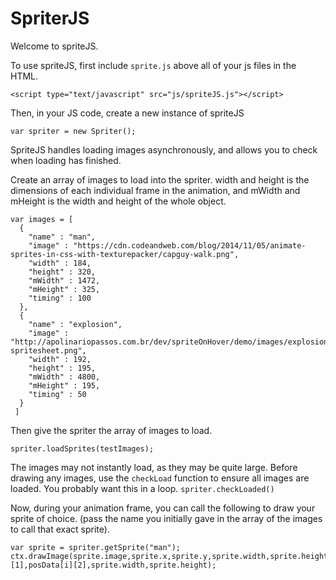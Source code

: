 # SpriterJS

Welcome to spriteJS.

To use spriteJS, first include `sprite.js` above all of your js files in the HTML.

`<script type="text/javascript" src="js/spriteJS.js"></script>`

Then, in your JS code, create a new instance of spriteJS

`var spriter = new Spriter();`

SpriteJS handles loading images asynchronously, and allows you to check when loading has finished.

Create an array of images to load into the spriter. width and height is the dimensions of each individual frame in the animation, and mWidth and mHeight is the width and height of the whole object.

```
var images = [
  {
    "name" : "man",
    "image" : "https://cdn.codeandweb.com/blog/2014/11/05/animate-sprites-in-css-with-texturepacker/capguy-walk.png",
    "width" : 184,
    "height" : 320,
    "mWidth" : 1472,
    "mHeight" : 325,
    "timing" : 100
  },
  {
    "name" : "explosion",
    "image" : "http://apolinariopassos.com.br/dev/spriteOnHover/demo/images/explosion-spritesheet.png",
    "width" : 192,
    "height" : 195,
    "mWidth" : 4800,
    "mHeight" : 195,
    "timing" : 50
  }
 ]
```

Then give the spriter the array of images to load.

`spriter.loadSprites(testImages);`

The images may not instantly load, as they may be quite large. Before drawing any images, use the `checkLoad` function to ensure all images are loaded. You probably want this in a loop.
`spriter.checkLoaded()`

Now, during your animation frame, you can call the following to draw your sprite of choice. (pass the name you initially gave in the array of the images to call that exact sprite).

```
var sprite = spriter.getSprite("man");
ctx.drawImage(sprite.image,sprite.x,sprite.y,sprite.width,sprite.height,posData[i][1],posData[i][2],sprite.width,sprite.height);
    
```
